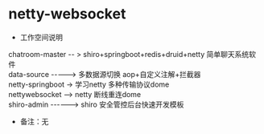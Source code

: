 # netty-websocket
    
-  工作空间说明<br>

 chatroom-master -- > 	shiro+springboot+redis+druid+netty 简单聊天系统软件<br>
 data-source  ----->  多数据源切换 aop+自定义注解+拦截器 <br>
 netty-springboot ->  学习netty 多种传输协议dome<br>
 nettywebsocket  -->   netty 断线重连dome<br>
 shiro-admin ------>   shiro 安全管控后台快速开发模板<br>

- 备注：无
